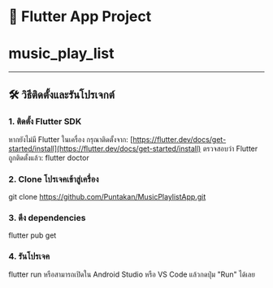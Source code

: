 # 🚀 Flutter App Project
# music_play_list

---

## 🛠 วิธีติดตั้งและรันโปรเจกต์

### 1. ติดตั้ง Flutter SDK
หากยังไม่มี Flutter ในเครื่อง กรุณาติดตั้งจาก: 
[https://flutter.dev/docs/get-started/install](https://flutter.dev/docs/get-started/install)
ตรวจสอบว่า Flutter ถูกติดตั้งแล้ว: flutter doctor 

### 2. Clone โปรเจคเข้าสู่เครื่อง
git clone https://github.com/Puntakan/MusicPlaylistApp.git

### 3. ดึง dependencies
flutter pub get

### 4. รันโปรเจค
flutter run หรือสามารถเปิดใน Android Studio หรือ VS Code แล้วกดปุ่ม "Run" ได้เลย
